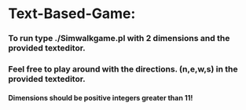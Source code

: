 # Text-Based-Game:

### To run type ./Simwalkgame.pl with 2 dimensions and the provided texteditor.
### Feel free to play around with the directions. (n,e,w,s) in the provided texteditor. 
#### Dimensions should be positive integers greater than 11! 
